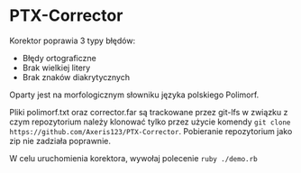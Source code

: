# PTX-Corrector

Korektor poprawia 3 typy błędów:
* Błędy ortograficzne
* Brak wielkiej litery
* Brak znaków diakrytycznych

Oparty jest na morfologicznym słowniku języka polskiego Polimorf.

Pliki polimorf.txt oraz corrector.far są trackowane przez git-lfs w związku z czym repozytorium należy klonować tylko przez użycie komendy `git clone https://github.com/Axeris123/PTX-Corrector`. Pobieranie repozytorium jako zip nie zadziała poprawnie.

W celu uruchomienia korektora, wywołaj polecenie `ruby ./demo.rb`
